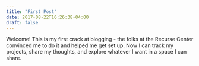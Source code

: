 ```yaml
---
title: "First Post"
date: 2017-08-22T16:26:38-04:00
draft: false
---
```


Welcome! This is my first crack at blogging - the folks at the Recurse Center convinced me to do it and helped me get set up. Now I can track my projects, share my thoughts, and explore whatever I want in a space I can share.
